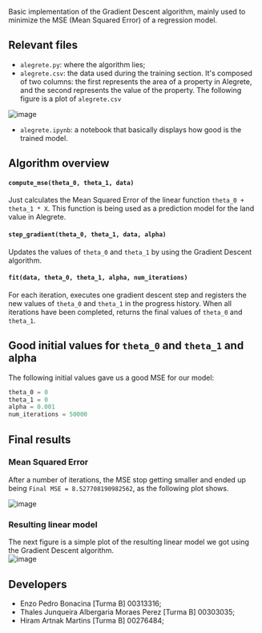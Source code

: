 Basic implementation of the Gradient Descent algorithm, mainly used to minimize the MSE (Mean Squared Error) of a regression model.

## Relevant files
- `alegrete.py`: where the algorithm lies; 
- `alegrete.csv`: the data used during the training section. It's composed of two columns: the first represents the area of a property in Alegrete, and the second represents the value of the property. The following figure is a plot of `alegrete.csv`  

![image](https://user-images.githubusercontent.com/63553534/222920542-f5a5526c-b3f1-4fb6-9b5e-5467cf266fb8.png)

- `alegrete.ipynb`: a notebook that basically displays how good is the trained model.

## Algorithm overview
#### `compute_mse(theta_0, theta_1, data)`
Just calculates the Mean Squared Error of the linear function `theta_0 + theta_1 * X`. This function is being used as a prediction model for the land value in Alegrete.

#### `step_gradient(theta_0, theta_1, data, alpha)`
Updates the values of `theta_0` and `theta_1` by using the Gradient Descent algorithm.

#### `fit(data, theta_0, theta_1, alpha, num_iterations)`
For each iteration, executes one gradient descent step and registers the new values of `theta_0` and `theta_1` in the progress history. When all iterations have been completed, returns the final values of `theta_0` and `theta_1`.

## Good initial values for `theta_0` and `theta_1` and alpha
The following initial values gave us a good MSE for our model:
```python
theta_0 = 0
theta_1 = 0
alpha = 0.001
num_iterations = 50000
```

## Final results
### Mean Squared Error
After a number of iterations, the MSE stop getting smaller and ended up being `Final MSE = 8.527708190982562`, as the following plot shows.

![image](https://user-images.githubusercontent.com/119754473/223022160-130b5c9f-465d-4ee7-a668-abd88dbdbd35.png)

### Resulting linear model
The next figure is a simple plot of the resulting linear model we got using the Gradient Descent algorithm.  
![image](https://user-images.githubusercontent.com/119754473/223022666-ab71db12-b147-47bd-87a6-d97705272405.png)

## Developers

- Enzo Pedro Bonacina [Turma B] 00313316;
- Thales Junqueira Albergaria Moraes Perez [Turma B] 00303035;
- Hiram Artnak Martins [Turma B] 00276484;

